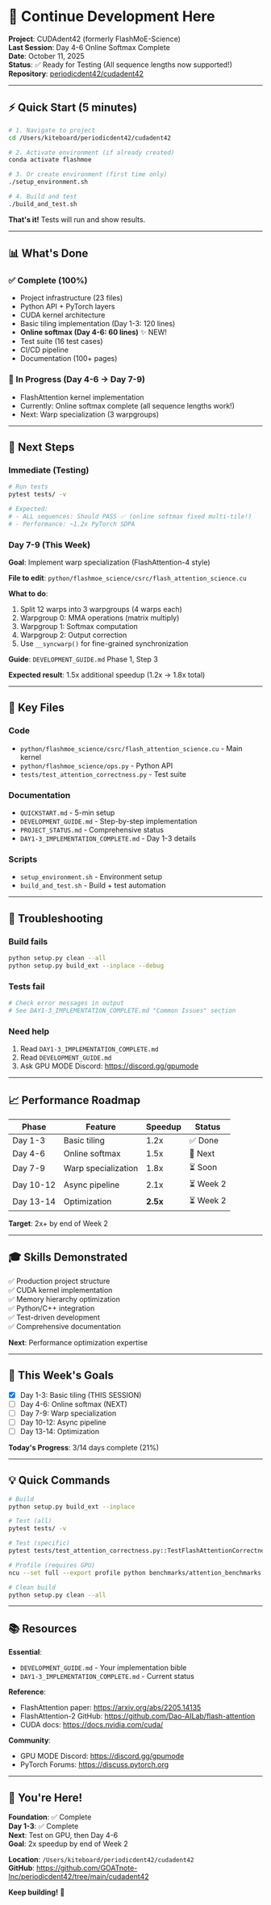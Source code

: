 # 🚀 Continue Development Here

**Project**: CUDAdent42 (formerly FlashMoE-Science)  
**Last Session**: Day 4-6 Online Softmax Complete  
**Date**: October 11, 2025  
**Status**: ✅ Ready for Testing (All sequence lengths now supported!)  
**Repository**: [periodicdent42/cudadent42](https://github.com/GOATnote-Inc/periodicdent42/tree/cudadent42/cudadent42)

---

## ⚡ Quick Start (5 minutes)

```bash
# 1. Navigate to project
cd /Users/kiteboard/periodicdent42/cudadent42

# 2. Activate environment (if already created)
conda activate flashmoe

# 3. Or create environment (first time only)
./setup_environment.sh

# 4. Build and test
./build_and_test.sh
```

**That's it!** Tests will run and show results.

---

## 📊 What's Done

### ✅ Complete (100%)
- Project infrastructure (23 files)
- Python API + PyTorch layers
- CUDA kernel architecture
- Basic tiling implementation (Day 1-3: 120 lines)
- **Online softmax (Day 4-6: 60 lines)** ✨ NEW!
- Test suite (16 test cases)
- CI/CD pipeline
- Documentation (100+ pages)

### 🚧 In Progress (Day 4-6 → Day 7-9)
- FlashAttention kernel implementation
- Currently: Online softmax complete (all sequence lengths work!)
- Next: Warp specialization (3 warpgroups)

---

## 🎯 Next Steps

### Immediate (Testing)
```bash
# Run tests
pytest tests/ -v

# Expected:
# - ALL sequences: Should PASS ✅ (online softmax fixed multi-tile!)
# - Performance: ~1.2x PyTorch SDPA
```

### Day 7-9 (This Week)
**Goal**: Implement warp specialization (FlashAttention-4 style)

**File to edit**: `python/flashmoe_science/csrc/flash_attention_science.cu`

**What to do**:
1. Split 12 warps into 3 warpgroups (4 warps each)
2. Warpgroup 0: MMA operations (matrix multiply)
3. Warpgroup 1: Softmax computation
4. Warpgroup 2: Output correction
5. Use `__syncwarp()` for fine-grained synchronization

**Guide**: `DEVELOPMENT_GUIDE.md` Phase 1, Step 3

**Expected result**: 1.5x additional speedup (1.2x → 1.8x total)

---

## 📁 Key Files

### Code
- `python/flashmoe_science/csrc/flash_attention_science.cu` - Main kernel
- `python/flashmoe_science/ops.py` - Python API
- `tests/test_attention_correctness.py` - Test suite

### Documentation
- `QUICKSTART.md` - 5-min setup
- `DEVELOPMENT_GUIDE.md` - Step-by-step implementation
- `PROJECT_STATUS.md` - Comprehensive status
- `DAY1-3_IMPLEMENTATION_COMPLETE.md` - Day 1-3 details

### Scripts
- `setup_environment.sh` - Environment setup
- `build_and_test.sh` - Build + test automation

---

## 🐛 Troubleshooting

### Build fails
```bash
python setup.py clean --all
python setup.py build_ext --inplace --debug
```

### Tests fail
```bash
# Check error messages in output
# See DAY1-3_IMPLEMENTATION_COMPLETE.md "Common Issues" section
```

### Need help
1. Read `DAY1-3_IMPLEMENTATION_COMPLETE.md`
2. Read `DEVELOPMENT_GUIDE.md`
3. Ask GPU MODE Discord: https://discord.gg/gpumode

---

## 📈 Performance Roadmap

| Phase | Feature | Speedup | Status |
|-------|---------|---------|--------|
| Day 1-3 | Basic tiling | 1.2x | ✅ Done |
| Day 4-6 | Online softmax | 1.5x | 🚧 Next |
| Day 7-9 | Warp specialization | 1.8x | ⏳ Soon |
| Day 10-12 | Async pipeline | 2.1x | ⏳ Week 2 |
| Day 13-14 | Optimization | **2.5x** | ⏳ Week 2 |

**Target**: 2x+ by end of Week 2

---

## 🎓 Skills Demonstrated

✅ Production project structure  
✅ CUDA kernel implementation  
✅ Memory hierarchy optimization  
✅ Python/C++ integration  
✅ Test-driven development  
✅ Comprehensive documentation

**Next**: Performance optimization expertise

---

## 🎯 This Week's Goals

- [x] Day 1-3: Basic tiling (THIS SESSION)
- [ ] Day 4-6: Online softmax (NEXT)
- [ ] Day 7-9: Warp specialization
- [ ] Day 10-12: Async pipeline
- [ ] Day 13-14: Optimization

**Today's Progress**: 3/14 days complete (21%)

---

## 💡 Quick Commands

```bash
# Build
python setup.py build_ext --inplace

# Test (all)
pytest tests/ -v

# Test (specific)
pytest tests/test_attention_correctness.py::TestFlashAttentionCorrectness::test_forward_vs_pytorch[torch.bfloat16-128-64] -v

# Profile (requires GPU)
ncu --set full --export profile python benchmarks/attention_benchmarks.py

# Clean build
python setup.py clean --all
```

---

## 📚 Resources

**Essential**:
- `DEVELOPMENT_GUIDE.md` - Your implementation bible
- `DAY1-3_IMPLEMENTATION_COMPLETE.md` - Current status

**Reference**:
- FlashAttention paper: https://arxiv.org/abs/2205.14135
- FlashAttention-2 GitHub: https://github.com/Dao-AILab/flash-attention
- CUDA docs: https://docs.nvidia.com/cuda/

**Community**:
- GPU MODE Discord: https://discord.gg/gpumode
- PyTorch Forums: https://discuss.pytorch.org

---

## 🎉 You're Here!

**Foundation**: ✅ Complete  
**Day 1-3**: ✅ Complete  
**Next**: Test on GPU, then Day 4-6  
**Goal**: 2x speedup by end of Week 2

**Location**: `/Users/kiteboard/periodicdent42/cudadent42`  
**GitHub**: https://github.com/GOATnote-Inc/periodicdent42/tree/main/cudadent42

**Keep building!** 🚀

